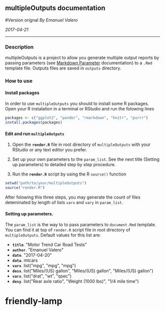 
## multipleOutputs documentation
#Version orignal
*By Emanuel Valero*

*2017-04-21*

---

### Description

multipleOutputs is a project to allow you generate multiple output reports by passing parameters (see [Markdown Parameter](http://rmarkdown.rstudio.com/lesson-6.html) documentation) to a `.Rmd` template file. Outputs files are saved in `outputs` directory.

### How to use

#### Install packages

In order to use `multipleOutputs` you should to install some R packages. Open your R instalation in a terminal or RStudio and run the folowing lines

```R
packages <- c("ggplot2", "pander", "rmarkdown", "knitr", "purrr")
install.packages(packages)
```

#### Edit and run `multipleOutputs`

1. Open the **`render.R`** file in root directory of `multipleOutputs` with your RStudio or any text editor you prefer.

2. Set up your own parameters to the `param_list`. See the next title (Setting up parameters) to detailed step by step procedure.

3. Run the **`render.R`** script by using the R `source()` function

```R
setwd("path/to/your/multipleOutputs")
source("render.R")
```
After folowing this three steps, you may generate the count of files deteminated by length of lists `varx` and `vary` in `param_list`.

#### Setting up parameters.

The `param_list` is the way to to pass parameters to `document.Rmd` template. You can find it at top of `render.R` script file in root directory of `multipleOutputs`. Default values for this list are:

- **`title`**. "Motor Trend Car Road Tests"
- **`author`**. "Emanuel Valero"
- **`date`**. "2017-04-20"
- **`data`**. mtcars
- **`varx`**. list("mpg", "mpg", "mpg")
- **`desx`**. list("Miles/(US) gallon", "Miles/(US) gallon", "Miles/(US) gallon")
- **`varx`**. list("drat", "wt", "qsec")
- **`desy`**. list("Rear axle ratio", "Weight (1000 lbs)", "1/4 mile time")
# friendly-lamp
